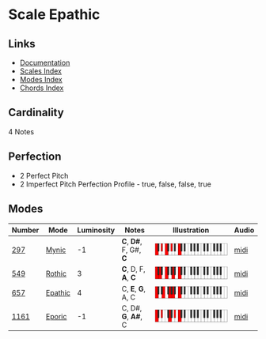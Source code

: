 # Scale Epathic

## Links

- [Documentation](README.md)
- [Scales Index](Scales.md)
- [Modes Index](Modes.md)
- [Chords Index](Chords.md)

## Cardinality

4 Notes

## Perfection

- 2 Perfect Pitch
- 2 Imperfect Pitch
Perfection Profile - true, false, false, true

## Modes

| Number | Mode | Luminosity | Notes | Illustration | Audio |
|--------|------|------------|-------|--------------|-------|
| [297](https://ianring.com/musictheory/scales/297) | [Mynic](ModeMynic.md) | -1 | **C**, **D#**, F, G#, **C** | ![CNaturalMynic](ModeCNaturalMynic.png) | [midi](https://github.com/edipermadi/music/blob/main/docs/ModeCNaturalMynic.mid?raw=true) | 
| [549](https://ianring.com/musictheory/scales/549) | [Rothic](ModeRothic.md) | 3 | **C**, D, F, **A**, **C** | ![CNaturalRothic](ModeCNaturalRothic.png) | [midi](https://github.com/edipermadi/music/blob/main/docs/ModeCNaturalRothic.mid?raw=true) | 
| [657](https://ianring.com/musictheory/scales/657) | [Epathic](ModeEpathic.md) | 4 | C, **E**, **G**, A, C | ![CNaturalEpathic](ModeCNaturalEpathic.png) | [midi](https://github.com/edipermadi/music/blob/main/docs/ModeCNaturalEpathic.mid?raw=true) | 
| [1161](https://ianring.com/musictheory/scales/1161) | [Eporic](ModeEporic.md) | -1 | C, D#, **G**, **A#**, C | ![CNaturalEporic](ModeCNaturalEporic.png) | [midi](https://github.com/edipermadi/music/blob/main/docs/ModeCNaturalEporic.mid?raw=true) | 
